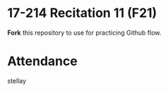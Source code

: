 # 17-214 Recitation 11 (F21)

**Fork** this repository to use for practicing Github flow.

# Attendance

stellay

